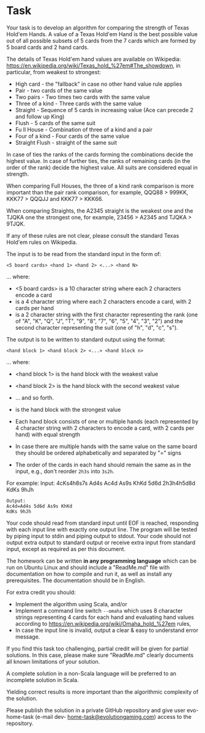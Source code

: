 # Task

Your task is to develop an algorithm for comparing the strength of Texas Hold'em Hands. A value of
a Texas Hold'em Hand is the best possible value out of all possible subsets of 5 cards from the 7
cards which are formed by 5 board cards and 2 hand cards.

The details of Texas Hold'em hand values are available on
Wikipedia: https://en.wikipedia.org/wiki/Texas_hold_%27em#The_showdown, in particular, from
weakest to strongest:

- High card - the "fallback" in case no other hand value rule applies
- Pair - two cards of the same value
- Two pairs - Two times two cards with the same value
- Three of a kind - Three cards with the same value
- Straight - Sequence of 5 cards in increasing value (Ace can precede 2 and follow up King)
- Flush - 5 cards of the same suit
- Fu ll House - Combination of three of a kind and a pair
- Four of a kind - Four cards of the same value
- Straight Flush - straight of the same suit

In case of ties the ranks of the cards forming the combinations decide the highest value. In case of
further ties, the ranks of remaining cards (in the order of the rank) decide the highest value. All suits
are considered equal in strength.

When comparing Full Houses, the three of a kind rank comparison is more important than the pair
rank comparison, for example, QQQ88 > 999KK, KKK77 > QQQJJ and KKK77 > KKK66.

When comparing Straights, the A2345 straight is the weakest one and the TJQKA one the strongest
one, for example, 23456 > A2345 and TJQKA > 9TJQK.

If any of these rules are not clear, please consult the standard Texas Hold'em rules on Wikipedia.

The input is to be read from the standard input in the form of:

```
<5 board cards> <hand 1> <hand 2> <...> <hand N>
```
... where:

- <5 board cards> is a 10 character string where each 2 characters encode a card
- <hand X> is a 4 character string where each 2 characters encode a card, with 2 cards per hand
- <card> is a 2 character string with the first character representing the rank (one of "A", "K", "Q",
    "J", "T", "9", "8", "7", "6", "5", "4", "3", "2") and the second character representing the suit (one of
    "h", "d", "c", "s").

The output is to be written to standard output using the format:

```
<hand block 1> <hand block 2> <...> <hand block n>
```
... where:

- <hand block 1> is the hand block with the weakest value


- <hand block 2> is the hand block with the second weakest value
- ... and so forth.
- <hand block n> is the hand block with the strongest value
- Each hand block consists of one or multiple hands (each represented by 4 character string with 2
    characters to encode a card, with 2 cards per hand) with equal strength
- In case there are multiple hands with the same value on the same board they should be ordered
    alphabetically and separated by "=" signs
- The order of the cards in each hand should remain the same as in the input, e.g., don't reorder
    `2h3s` into `3s2h`.

For example:
Input:
4cKs4h8s7s Ad4s Ac4d As9s KhKd 5d6d
2h3h4h5d8d KdKs 9hJh

```
Output:
Ac4d=Ad4s 5d6d As9s KhKd
KdKs 9hJh
```
Your code should read from standard input until EOF is reached, responding with each input line
with exactly one output line. The program will be tested by piping input to stdin and piping output
to stdout. Your code should not output extra output to standard output or receive extra input from
standard input, except as required as per this document.

The homework can be written **in any programming language** which can be run on Ubuntu Linux and
should include a "ReadMe.md" file with documentation on how to compile and run it, as well as
install any prerequisites. The documentation should be in English.

For extra credit you should:

- Implement the algorithm using Scala, and/or
- Implement a command line switch `--omaha` which uses 8 character strings representing 4 cards
    for each hand and evaluating hand values according
    to https://en.wikipedia.org/wiki/Omaha_hold_%27em rules,
- In case the input line is invalid, output a clear & easy to understand error message.

If you find this task too challenging, partial credit will be given for partial solutions. In this case,
please make sure "ReadMe.md" clearly documents all known limitations of your solution.

A complete solution in a non-Scala language will be preferred to an incomplete solution in Scala.

Yielding correct results is more important than the algorithmic complexity of the solution.

Please publish the solution in a private GitHub repository and give user evo-home-task (e-mail dev-
home-task@evolutiongaming.com) access to the repository.